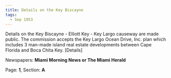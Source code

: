 ```yaml
---  
title: Details on the Key Biscayne  
tags:  
  - Sep 1953  
---  
```

  
Details on the Key Biscayne - Elliott Key - Key Largo causeway are made public. The commission accepts the Key Largo Ocean Drive, Inc. plan which includes 3 man-made island real estate developments between Cape Florida and Boca Chita Key. [Details]  
  
Newspapers: **Miami Morning News or The Miami Herald**  
  
Page: **1**, Section: **A** 
